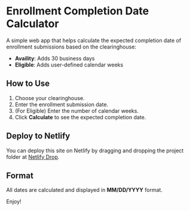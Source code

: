 # Enrollment Completion Date Calculator

A simple web app that helps calculate the expected completion date of enrollment submissions based on the clearinghouse:

- **Availity**: Adds 30 business days
- **Eligible**: Adds user-defined calendar weeks

## How to Use

1. Choose your clearinghouse.
2. Enter the enrollment submission date.
3. (For Eligible) Enter the number of calendar weeks.
4. Click **Calculate** to see the expected completion date.

## Deploy to Netlify

You can deploy this site on Netlify by dragging and dropping the project folder at [Netlify Drop](https://app.netlify.com/drop).

## Format

All dates are calculated and displayed in **MM/DD/YYYY** format.

Enjoy!